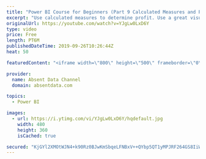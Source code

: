 ```yaml
---
title: "Power BI Course for Beginners (Part 9 Calculated Measures and Profit)"
excerpt: "Use calculated measures to determine profit. Use a great visuals to determine where the company is losing money."
originalUrl: https://youtube.com/watch?v=YJgLw0LxD6Y
type: video
price: Free
length: PT6M
publishedDateTime: 2019-09-26T10:26:44Z
heat: 50

featuredContent: "<iframe width=\"800\" height=\"500\" frameborder=\"0\" src=\"https://www.youtube.com/embed/YJgLw0LxD6Y\" allow=\"accelerometer; autoplay; encrypted-media; gyroscope; picture-in-picture\" allowfullscreen></iframe>"

provider:
  name: Absent Data Channel
  domain: absentdata.com

topics:
  - Power BI

images:
  - url: https://i.ytimg.com/vi/YJgLw0LxD6Y/hqdefault.jpg
    width: 480
    height: 360
    isCached: true

secured: "KjGYl2XMOtWJN4+k90Rz0BJwKmSbqeLFNBxV++QYbp5QT1yMPJRF264GS8IiWWvJVX22HlddWgi5/TgrI9mXJ8rIGF7q2zU6vQRR132L/oU0kbXZ3XxzVafA6sZCLKs0yHlfnsch1gQcYhpTyDjmtqtwZU8Toh+qcCIp8Yzt+esN7RBY8UiPh3AR2aO38Jxfd0HDDdXfHrXoVUojM6LNNSjd/UTtHBH3iUl98+YKBzT5nfBCvNXAwRkGkiK2aL4hut0XY5NZ1SY/G80xe1ZtmsIVZ/BPIyDlftqgidQKUTuE/JrHpJjevHDg8NtYh+mPneOnsmmN/rtzsISPFKczDnIt1z3DJuDvcEYqgUMaGWEPJfOY73Q4wFe0qdbEcwDdrcr1LqBQRv8dTC8KxYHzIYxqTpBslfRQIC/8JWC1d6I=;6lD6yD/aChBsxPV/ZsAOzg=="
---
```


